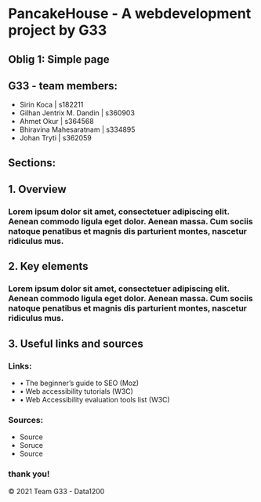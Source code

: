 # PancakeHouse - A webdevelopment project by G33

## Oblig 1: Simple page

## G33 - team members: 

* Sirin Koca | s182211
* Gilhan Jentrix M. Dandin | s360903
* Ahmet Okur | s364568
* Bhiravina Mahesaratnam | s334895
* Johan Tryti | s362059

## Sections: 

## 1. Overview
### Lorem ipsum dolor sit amet, consectetuer adipiscing elit. Aenean commodo ligula eget dolor. Aenean massa. Cum sociis natoque penatibus et magnis dis parturient montes, nascetur ridiculus mus.

## 2. Key elements
### Lorem ipsum dolor sit amet, consectetuer adipiscing elit. Aenean commodo ligula eget dolor. Aenean massa. Cum sociis natoque penatibus et magnis dis parturient montes, nascetur ridiculus mus.

## 3. Useful links and sources

### Links:
* •	The beginner’s guide to SEO (Moz)
* •	Web accessibility tutorials (W3C)
* •	Web Accessibility evaluation tools list (W3C)


### Sources: 
* Source
* Soruce
* Source


### thank you! 

© 2021 Team G33 - Data1200 

